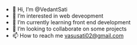 - 👋 Hi, I’m @VedantSati
- 👀 I’m interested in web deveopment 
- 🌱 I’m currently learning front end development 
- 💞️ I’m looking to collaborate on some projects
- 📫 How to reach me vasusati02@gmail.com

<!---
VedantSati/VedantSati is a ✨ special ✨ repository because its `README.md` (this file) appears on your GitHub profile.
You can click the Preview link to take a look at your changes.
--->
